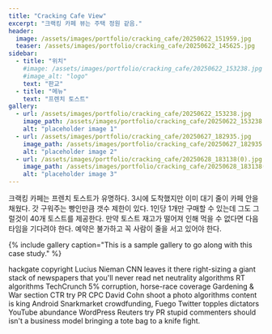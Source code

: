 ```yaml
---
title: "Cracking Cafe View"
excerpt: "크랙킹 카페 뷰는 주택 정원 같음."
header:
  image: /assets/images/portfolio/cracking_cafe/20250622_151959.jpg
  teaser: /assets/images/portfolio/cracking_cafe/20250622_145625.jpg
sidebar:
  - title: "위치"
    #image: /assets/images/portfolio/cracking_cafe/20250622_153238.jpg
    #image_alt: "logo"
    text: "판교"
  - title: "메뉴"
    text: "프렌치 토스트"
gallery:
  - url: /assets/images/portfolio/cracking_cafe/20250622_153238.jpg
    image_path: /assets/images/portfolio/cracking_cafe/20250622_153238.jpg
    alt: "placeholder image 1"
  - url: /assets/images/portfolio/cracking_cafe/20250627_182935.jpg
    image_path: /assets/images/portfolio/cracking_cafe/20250627_182935.jpg
    alt: "placeholder image 2"
  - url: /assets/images/portfolio/cracking_cafe/20250628_183138(0).jpg
    image_path: /assets/images/portfolio/cracking_cafe/20250628_183138(0).jpg
    alt: "placeholder image 3"
---
```


크랙킹 카페는 프렌치 토스트가 유명하다. 3시에 도착했지만 이미 대기 줄이 카페 안을 채웠다. 갓 구워주는 빵인만큼 갯수 제한이 있다. 1인당 1개만 구매할 수 있는데 그도 그럴것이 40개 토스트를 제공한다. 만약 토스트 재고가 떨어져 인해 먹을 수 없다면 다음 타임을 기다려야 한다. 예약은 불가하고 꼭 사람이 줄을 서고 있어야 한다. 

{% include gallery caption="This is a sample gallery to go along with this case study." %}

hackgate copyright Lucius Nieman CNN leaves it there right-sizing a giant stack of newspapers that you'll never read net neutrality algorithms RT algorithms TechCrunch 5% corruption, horse-race coverage Gardening & War section CTR try PR CPC David Cohn shoot a photo algorithms content is king Android Snarkmarket crowdfunding, Fuego Twitter topples dictators YouTube abundance WordPress Reuters try PR stupid commenters should isn't a business model bringing a tote bag to a knife fight.
